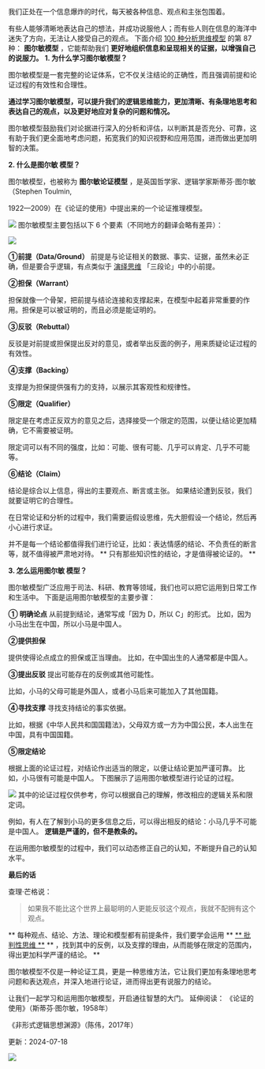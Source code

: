 我们正处在一个信息爆炸的时代，每天被各种信息、观点和主张包围着。

有些人能够清晰地表达自己的想法，并成功说服他人；而有些人则在信息的海洋中迷失了方向，无法让人接受自己的观点。  下面介绍 [100 种分析思维模型](https://mp.weixin.qq.com/mp/appmsgalbum?__biz=MzA4ODE2OTIxMw==&action=getalbum&album_id=1701638273011351554#wechat_redirect) 的第 87 种： **图尔敏模型** ，它能帮助我们 **更好地组织信息和呈现相关的证据，以增强自己的说服力。** **1. 为什么学习图尔敏模型？**

图尔敏模型是一套完整的论证体系，它不仅关注结论的正确性，而且强调前提和论证过程的有效性和合理性。

**通过学习图尔敏模型，可以提升我们的逻辑思维能力，更加清晰、有条理地思考和表达自己的观点，以及更好地应对复杂的问题和情况。**

图尔敏模型鼓励我们对论据进行深入的分析和评估，以判断其是否充分、可靠，这有助于我们更全面地考虑问题，拓宽我们的知识视野和应用范围，进而做出更加明智的决策。

**2. 什么是图尔敏 模型？**

图尔敏模型，也被称为 **图尔敏论证模型** ，是英国哲学家、逻辑学家斯蒂芬·图尔敏（Stephen Toulmin,

1922—2009）在《论证的使用》中提出来的一个论证推理模型。

![](https://mmbiz.qpic.cn/mmbiz_png/giaycic3UNwo21XLic7CXj4a2LdM0QvtaDAN17tt1f7iarpc3m1Kd9HNgLhkMHek0JXqELUjy90Kv5DrnrDxNenxEQ/640?wx_fmt=png) 图尔敏模型主要包括以下 6 个要素（不同地方的翻译会略有差异）：

![](https://mmbiz.qpic.cn/mmbiz_png/giaycic3UNwo21XLic7CXj4a2LdM0QvtaDAauaAtGVTnCBO3V5njqV2R4yet7RpHWXlXHKalwEdxP6ONuhv73m74w/640?wx_fmt=png) 

**①前提（Data/Ground）** 前提是与论证相关的数据、事实、证据，虽然未必正确，但是要合乎逻辑，有点类似于 [演绎思维](https://mp.weixin.qq.com/s?__biz=MzA4ODE2OTIxMw==&mid=2653476267&idx=1&sn=b6df9698692b05099b84867c775c16ea&scene=21#wechat_redirect) 「三段论」中的小前提。 

**②担保（Warrant）**

担保就像一个骨架，把前提与结论连接和支撑起来，在模型中起着非常重要的作用。担保是可以被证明的，而且必须是能证明的。 

**③反驳（Rebuttal）**

反驳是对前提或担保提出反对的意见，或者举出反面的例子，用来质疑论证过程的有效性。 

**④支撑（Backing）**

支撑是为担保提供强有力的支持，以展示其客观性和规律性。 

**⑤限定（Qualifier）**

限定是在考虑正反双方的意见之后，选择接受一个限定的范围，以便让结论更加精确，它不需要被证明。

限定词可以有不同的强度，比如：可能、很有可能、几乎可以肯定、几乎不可能等。 

**⑥结论（Claim）**

结论是综合以上信息，得出的主要观点、断言或主张。  如果结论遭到反驳，我们就要证明它的合理性。

在日常论证和分析的过程中，我们需要运假设思维，先大胆假设一个结论，然后再小心进行求证。

并不是每一个结论都值得我们进行论证，比如：表达情感的结论、不负责任的断言等，就不值得被严肃地对待。  ** 只有那些知识性的结论，才是值得被论证的。  **

**3. 怎么运用图尔敏 模型？**

图尔敏模型广泛应用于司法、科研、教育等领域，我们也可以把它运用到日常工作和生活中。  下面是运用图尔敏模型的主要步骤：

**① 明确论点** 从前提到结论，通常写成「因为 D，所以 C」的形式。  比如，因为小马出生在中国，所以小马是中国人。 

**②提供担保**

提供使得论点成立的担保或正当理由。  比如，在中国出生的人通常都是中国人。 

**③提出反驳** 提出可能存在的反例或其他可能性。

比如，小马的父母可能是外国人，或者小马后来可能加入了其他国籍。 

**④寻找支撑** 寻找支持结论的事实依据。

比如，根据《中华人民共和国国籍法》，父母双方或一方为中国公民，本人出生在中国，具有中国国籍。 

**⑤限定结论**

根据上面的论证过程，对结论作出适当的限定，以便让结论更加严谨可靠。  比如，小马很有可能是中国人。  下图展示了运用图尔敏模型进行论证的过程。

![](https://mmbiz.qpic.cn/mmbiz_png/giaycic3UNwo21XLic7CXj4a2LdM0QvtaDAsIq3ApCOEwZBYiaxdcMdibiaMT1QehovnQibtYWqNYjDiboYQqC3cjtZ6OQ/640?wx_fmt=png) 其中的论证过程仅供参考，你可以根据自己的理解，修改相应的逻辑关系和限定词。

例如，有人在了解到小马的更多信息之后，可以得出相反的结论：小马几乎不可能是中国人。  **逻辑是严谨的，但不是教条的。**

在运用图尔敏模型的过程中，我们可以动态修正自己的认知，不断提升自己的认知水平。  

**最后的话**

 查理·芒格说：

> 如果我不能比这个世界上最聪明的人更能反驳这个观点，我就不配拥有这个观点。

** 每种观点、结论、方法、理论和模型都有前提条件，我们要学会运用  ** [** 批判性思维  **](https://mp.weixin.qq.com/s?__biz=MzA4ODE2OTIxMw==&mid=2653481563&idx=1&sn=0b5fbbf66ec45cae08d2e4229119a2e7&scene=21#wechat_redirect) ** ，找到其中的反例，以及支撑的理由，从而能够在限定的范围内，得出更加科学严谨的结论。  **

图尔敏模型不仅是一种论证工具，更是一种思维方法，它让我们更加有条理地思考问题和表达观点，并深入地进行论证，进而得出更有说服力的结论。

让我们一起学习和运用图尔敏模型，开启通往智慧的大门。  延伸阅读：  《论证的使用》（斯蒂芬·图尔敏，1958年）

《非形式逻辑思想渊源》（陈伟，2017年）

更新：2024-07-18

![](https://visitor-badge.laobi.icu/badge?page_id=sjhfx.linji&left_text=PageViews&right_color=%2300589F)